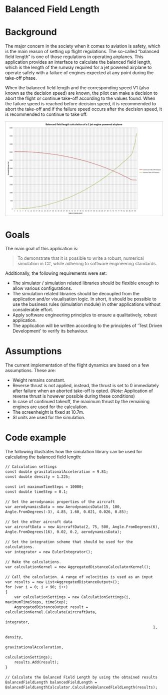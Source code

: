 # Balanced Field Length

# Background
The major concern in the society when it comes to aviation is safety, which is the main reason of setting up flight regulations. The so-called “balanced field length” is one of those regulations in operating airplanes. This application provides an interface to calculate the balanced field length, which is the length of the runway required for a jet powered airplane to operate safely with a failure of engines expected at any point during the take-off phase.

When the balanced field length and the corresponding speed V1 (also known as the decision speed) are known, the pilot can make a decision to abort the flight or continue take-off according to the values found. When the failure speed is reached before decision speed, it is recommended to abort the take-off and if the failure speed occurs after the decision speed, it is recommended to continue to take off. 


![Alt text](docs/documentation/Example.png?raw=true "Example of a balanced field length calculation for a 2 jet engine powered airplane. The balanced field length of 2343m occurs at V1 = 72.03m/s.")

# Goals
The main goal of this application is: 

> To demonstrate that it is possible to write a robust, numerical simulation in C#, while adhering to software engineering standards. 

Additionally, the following requirements were set: 

* The simulator / simulation related libraries should be flexible enough to allow various configurations. 
* The simulation related libraries should be decoupled from the application and/or visualisation logic. In short, it should be possible to use the business rules (simulation module) in other applications without considerable effort.
* Apply software engineering principles to ensure a qualitatively, robust application.
* The application will be written according to the principles of 'Test Driven Development' to verify its behaviour. 

# Assumptions
The current implementation of the flight dynamics are based on a few assumptions. These are:
* Weight remains constant.
* Reverse thrust is not applied, instead, the thrust is set to 0 immediately after failure when an aborted take-off is opted. (*Note:* Application of reverse thrust is however possible during these conditions)
* In case of continued takeoff, the maximum thrust by the remaining engines are used for the calculation.
* The screenheight is fixed at 10.7m.
* SI units are used for the simulation. 

# Code example
The following illustrates how the simulation library can be used for calculating the balanced field length:

    // Calculation settings 
    const double gravitationalAcceleration = 9.81;
    const double density = 1.225;

    const int maximumTimeSteps = 10000;
    const double timeStep = 0.1;
     
    // Set the aerodynamic properties of the aircraft
    var aerodynamicsData = new AerodynamicsData(15, 100, Angle.FromDegrees(-3), 4.85, 1.60, 0.021, 0.026, 0.85);
    
    // Set the other aircraft data
    var aircraftData = new AircraftData(2, 75, 500, Angle.FromDegrees(6), Angle.FromDegrees(16), 0.02, 0.2, aerodynamicsData);

    // Set the integration scheme that should be used for the calculations.
    var integrator = new EulerIntegrator();

    // Make the calculations. 
    var calculationKernel = new AggregatedDistanceCalculatorKernel();

    // Call the calculation. A range of velocities is used as an input
    var results = new List<AggregatedDistanceOutput>();
    for (var i = 0; i < 90; i++)
    {
        var calculationSettings = new CalculationSettings(i, maximumTimeSteps, timeStep);
        AggregatedDistanceOutput result = calculationKernel.Calculate(aircraftData,
                                                                      integrator,
                                                                      1,
                                                                      density,
                                                                      gravitationalAcceleration,
                                                                      calculationSettings);
        results.Add(result);
    }

    // Calculate the Balanced Field Length by using the obtained results
    BalancedFieldLength balancedFieldLength = BalancedFieldLengthCalculator.CalculateBalancedFieldLength(results);